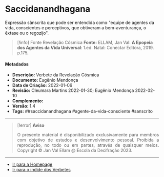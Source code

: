 # Saccidanandhagana

Expressão sânscrita que pode ser entendida como "equipe de agentes da vida, conscientes e perceptivos, que obtiveram a bem-aventurança, o êxtase ou o regozijo". 

> [!info] Fonte Revelação Cósmica
> **Fonte:** ELLAM, Jan Val. **A Epopeia dos Agentes da Vida Universal**: 1.ed. Natal: Conectar Editora, 2019. p.175.

#### Metadados

- **Descrição:** Verbete da Revelação Cósmica
- **Documento:** Eugênio Mendonça
- **Data de Criação:** 2022-01-06
- **Revisão:** Cleumara Martins 2022-01-30; Eugênio Mendonça 2022-02-10
- **Complemento:** 
- **Versão**: 1.4
- **Tags:** ##saccidanandhagana #agente-da-vida-consciente #sanscrito 

---
> [!error] **Aviso**
> <p align="justify">O presente material é disponibilizado exclusivamente para membros com objetivo de estudos e desenvolvimento pessoal. Proibida a reprodução, no todo ou em partes, através de quaisquer meios. Copyright © Jan Val Ellam @ Escola da Decifração 2023. </p>

---
- [Ir para a Homepage](Homepage.canvas)
- [Ir para o índide dos Verbetes](ÍNDIDE%20GERAL%20DOS%20VERBETES.canvas)